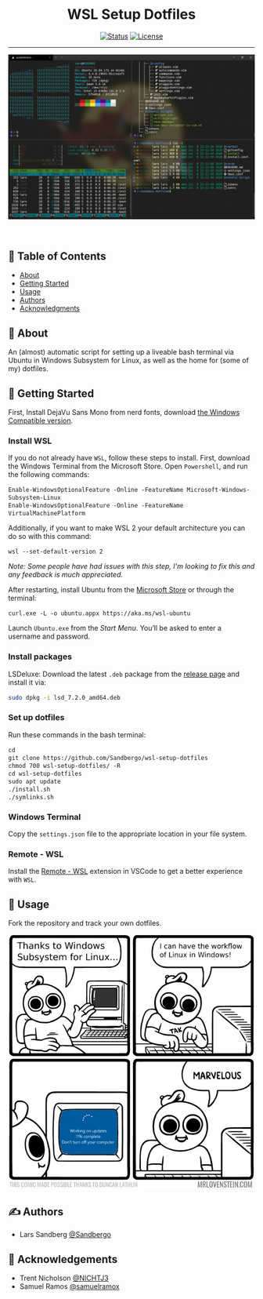 <h1 align="center">WSL Setup Dotfiles</h1>

<div align="center">

  [![Status](https://img.shields.io/badge/status-active-success.svg)]() 
  [![License](https://img.shields.io/badge/license-MIT-blue.svg)](/LICENSE)

</div>

---

<p align="center">
<img src="img/desktop.PNG" alt="Example terminal">
</p>
<br> 

## 📝 Table of Contents
- [About](#about)
- [Getting Started](#getting_started)
- [Usage](#usage)
- [Authors](#authors)
- [Acknowledgments](#acknowledgement)


## 🧐 About <a name = "about"></a>
An (almost) automatic script for setting up a liveable bash terminal via Ubuntu in Windows Subsystem for Linux, as well as the home for (some of my) dotfiles. 

## 🏁 Getting Started <a name = "getting_started"></a>

First, Install DejaVu Sans Mono from nerd fonts, download [the Windows Compatible version](https://github.com/ryanoasis/nerd-fonts/blob/master/patched-fonts/DejaVuSansMono/Regular/complete/DejaVu%20Sans%20Mono%20Nerd%20Font%20Complete%20Mono%20Windows%20Compatible.ttf).

### Install WSL

If you do not already have `WSL`, follow these steps to install. First, download the Windows Terminal from the Microsoft Store. Open `Powershell`, and run the following commands:

```
Enable-WindowsOptionalFeature -Online -FeatureName Microsoft-Windows-Subsystem-Linux
Enable-WindowsOptionalFeature -Online -FeatureName VirtualMachinePlatform
```

Additionally, if you want to make WSL 2 your default architecture you can do so with this command:

```
wsl --set-default-version 2
```
_Note: Some people have had issues with this step, I'm looking to fix this and any feedback is much appreciated._  

After restarting, install Ubuntu from the [Microsoft Store](https://www.microsoft.com/pt-br/p/ubuntu/9nblggh4msv6?activetab=pivot:overviewtab) or through the terminal:

```
curl.exe -L -o ubuntu.appx https://aka.ms/wsl-ubuntu
```

Launch `Ubuntu.exe` from the _Start Menu_. You’ll be asked to enter a username and password.

### Install packages 

LSDeluxe:
Download the latest `.deb` package from the [release page](https://github.com/Peltoche/lsd/releases) and install it via:

```sh
sudo dpkg -i lsd_7.2.0_amd64.deb
```

### Set up dotfiles

Run these commands in the bash terminal:

```
cd 
git clone https://github.com/Sandbergo/wsl-setup-dotfiles
chmod 700 wsl-setup-dotfiles/ -R
cd wsl-setup-dotfiles
sudo apt update
./install.sh
./symlinks.sh
```

### Windows Terminal 

Copy the `settings.json` file to the appropriate location in your file system. 

### Remote - WSL

Install the [Remote - WSL](https://aka.ms/vscode-remote/download/wsl) extension in VSCode to get a better experience with `WSL`.


## 🎈 Usage <a name="usage"></a>
Fork the repository and track your own dotfiles.

<img src="img/wsl.jpg">

## ✍️ Authors <a name = "authors"></a>
- Lars Sandberg [@Sandbergo](https://github.com/Sandbergo)


## 🎉 Acknowledgements <a name = "acknowledgement"></a>
- Trent Nicholson [@NICHTJ3](https://github.com/NICHTJ3)
- Samuel Ramos [@samuelramox](https://github.com/samuelramox)
